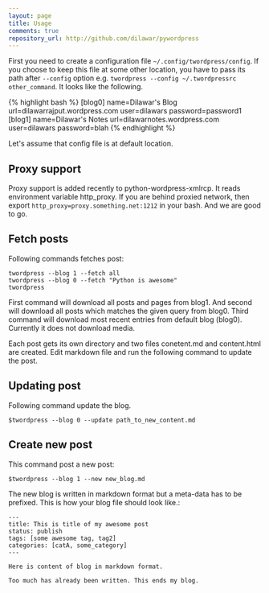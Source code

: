 ```yaml
---
layout: page
title: Usage
comments: true
repository_url: http://github.com/dilawar/pywordpress
---
```


First you need to create a configuration file `~/.config/twordpress/config`.  If
you choose to keep this file at some other location, you have to pass its path
after `--config` option e.g. `twordpress --config ~/.twordpressrc
other_command`. It looks like the following. 

{% highlight bash %}
[blog0]
name=Dilawar's Blog
url=dilawarrajput.wordpress.com
user=dilawars
password=password1
[blog1]
name=Dilawar's Notes
url=dilawarnotes.wordpress.com
user=dilawars
password=blah
{% endhighlight %}

Let's assume that config file is at default location. 

## Proxy support 

Proxy support is added recently to python-wordpress-xmlrcp. It reads environment
variable http_proxy. If you are behind proxied network, then export
`http_proxy=proxy.something.net:1212` in your bash. And we are good to go.

## Fetch posts

Following commands fetches post:

~~~
twordpress --blog 1 --fetch all
twordpress --blog 0 --fetch "Python is awesome"
twordpress
~~~

First command will download all posts and pages from blog1. And second will
download all posts which matches the given query from blog0. Third command will
download most recent entries from default blog (blog0). Currently it does not
download media.

Each post gets its own directory and two files conetent.md and content.html are
created. Edit markdown file and run the following command to update the post.

## Updating post

Following command update the blog.

~~~
$twordpress --blog 0 --update path_to_new_content.md
~~~

## Create new post

This command post a new post:

~~~
$twordpress --blog 1 --new new_blog.md
~~~

The new blog is written in markdown format but a meta-data has to be prefixed.
This is how your blog file should look like.:

~~~
---
title: This is title of my awesome post
status: publish
tags: [some awesome tag, tag2]
categories: [catA, some_category]
---

Here is content of blog in markdown format.

Too much has already been written. This ends my blog.

~~~~
